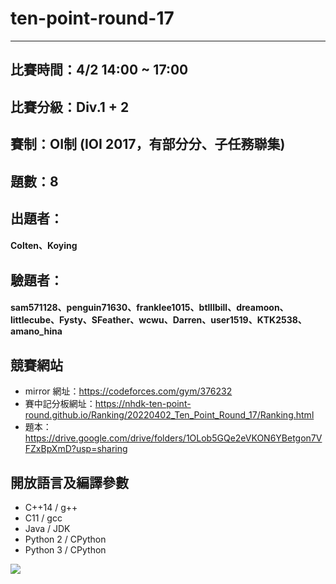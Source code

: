 # ten-point-round-17
---

## 比賽時間：4/2 14:00 ~ 17:00

## 比賽分級：Div.1 + 2

## 賽制：OI制 (IOI 2017，有部分分、子任務聯集)

## 題數：8

## 出題者：
#### Colten、Koying

## 驗題者：
#### sam571128、penguin71630、franklee1015、btlllbill、dreamoon、littlecube、Fysty、SFeather、wcwu、Darren、user1519、KTK2538、amano_hina

## 競賽網站
-  mirror 網址：https://codeforces.com/gym/376232
-  賽中記分板網址：https://nhdk-ten-point-round.github.io/Ranking/20220402_Ten_Point_Round_17/Ranking.html
-  題本：https://drive.google.com/drive/folders/1OLob5GQe2eVKON6YBetgon7VFZxBpXmD?usp=sharing
## 開放語言及編譯參數

- C++14 / g+\+
- C11 / gcc
- Java / JDK
- Python 2 / CPython
- Python 3 / CPython

![](https://i.imgur.com/wUTLk3r.png)

